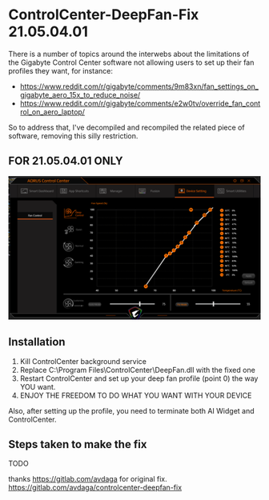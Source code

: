 # ControlCenter-DeepFan-Fix 21.05.04.01

There is a number of topics around the interwebs about the limitations of the Gigabyte Control Center software not allowing users to set up their fan profiles they want, for instance:

* <https://www.reddit.com/r/gigabyte/comments/9m83xn/fan_settings_on_gigabyte_aero_15x_to_reduce_noise/>
* <https://www.reddit.com/r/gigabyte/comments/e2w0tv/override_fan_control_on_aero_laptop/>

So to address that, I've decompiled and recompiled the related piece of software, removing this silly restriction.

## FOR 21.05.04.01 ONLY

![Screenshot](Screenshot.png)

## Installation

1. Kill ControlCenter background service
2. Replace C:\Program Files\ControlCenter\DeepFan.dll with the fixed one
3. Restart ControlCenter and set up your deep fan profile (point 0) the way YOU want.
4. ENJOY THE FREEDOM TO DO WHAT YOU WANT WITH YOUR DEVICE

Also, after setting up the profile, you need to terminate both AI Widget and ControlCenter.

## Steps taken to make the fix

TODO
<!-- 1. Download [dnSpy](https://github.com/0xd4d/dnSpy/releases) (.net decompilation tool)
2. Open C:\Program Files\ControlCenter\DeepFan.dll
3. Find method `private void checkPointsRule(int i)`
4. Remove silly restriction for point 0
5. Recompile
    - If the compilation complains about lines that look like this: `[global::System.Diagnostics.DebuggerBrowsable(global::System.Diagnostics.DebuggerBrowsableState.Never)]`, just remove them -->

thanks <https://gitlab.com/avdaga> for original fix.
<https://gitlab.com/avdaga/controlcenter-deepfan-fix>